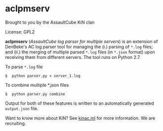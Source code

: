 aclpmserv
=========
Brought to you by the AssaultCube KiN clan

License: GPL2

**aclpmserv** (*AssaultCube log parser for multiple servers*) is an extension of
DenBeke's AC log parser tool for managing the (i.) parsing of `*.log` files; and
(ii.) the merging of multiple parsed `*.log` files (in `*.json` format) upon
receiving them  from different servers. The tool runs on Python 2.7.

To parse `*.log` file

    $  python parser.py < server_1.log

To combine multiple *.json files

    $  python parser.py combine

Output for both of these features is written to an automatically generated
`output.json` file.

Want to know more about KiN? See [kinac.ml](http://www.kinac.ml) for more
information. We are recruiting.

